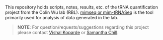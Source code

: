 This repository holds scripts, notes, results, etc. of the tRNA quantification project from the Colin Wu lab (RBL). [mimseq or mim-tRNASeq](https://github.com/nedialkova-lab/mim-tRNAseq) is the tool primarily used for analysis of data generated in the lab.

> **NOTE**: For question/requests/suggestions regarding this project please contact [Vishal Koparde](mailto:vishal.koparde@nih.gov) or [Samantha Chill](mailto:samantha.sevilla@nih.gov).